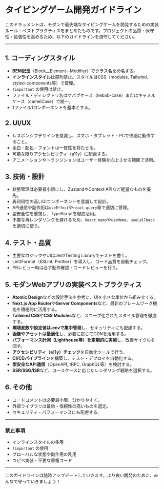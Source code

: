 # タイピングゲーム開発ガイドライン

このドキュメントは、モダンで最先端なタイピングゲームを開発するための実装ルール・ベストプラクティスをまとめたものです。プロジェクトの品質・保守性・拡張性を高めるため、以下のガイドラインを遵守してください。

---

## 1. コーディングスタイル
- **BEM記法**（Block__Element--Modifier）でクラス名を命名する。
- **インラインスタイル**は原則禁止。スタイルはCSS（modules, Tailwind, styled-components等）で管理。
- `!important` の使用は禁止。
- ファイル・ディレクトリ名はケバブケース（kebab-case）またはキャメルケース（camelCase）で統一。
- 1ファイル1コンポーネントを基本とする。

## 2. UI/UX
- レスポンシブデザインを意識し、スマホ・タブレット・PCで快適に動作すること。
- 余白・配色・フォントは一貫性を持たせる。
- 可能な限りアクセシビリティ（a11y）に配慮する。
- アニメーションやトランジションはユーザー体験を向上させる範囲で活用。

## 3. 技術・設計
- 状態管理は必要最小限にし、ZustandやContext APIなど軽量なものを優先。
- 再利用性の高いUIコンポーネントを意識して設計。
- API通信や副作用は`useEffect`や`react-query`等で適切に管理。
- 型安全性を重視し、TypeScriptを徹底活用。
- 不要な再レンダリングを避けるため、`React.memo`や`useMemo`、`useCallback`を適切に使う。

## 4. テスト・品質
- 主要なロジックやUIはJest/Testing Libraryでテストを書く。
- Lint/Format（ESLint, Prettier）を導入し、コード品質を自動チェック。
- PRレビュー時は必ず動作確認・コードレビューを行う。

## 5. モダンWebアプリの実装ベストプラクティス
- **Atomic Design**などの設計手法を参考に、UIを小さな単位から組み立てる。
- **Next.js App Router**や**Server Components**など、最新のフレームワーク機能を積極的に活用する。
- **Tailwind CSS**や**CSS Modules**など、スコープ化されたスタイル管理を徹底する。
- **環境変数や設定値は.envで集中管理**し、セキュリティにも配慮する。
- **画像やアセットは最適化**し、必要に応じてCDNを活用する。
- **パフォーマンス計測（Lighthouse等）を定期的に実施**し、改善サイクルを回す。
- **アクセシビリティ（a11y）チェック**を自動化ツールで行う。
- **CI/CDパイプライン**を構築し、テスト・デプロイを自動化する。
- **型安全なAPI通信**（OpenAPI, tRPC, GraphQL等）を検討する。
- **SSR/SSG/ISR**など、ユースケースに応じたレンダリング戦略を選択する。

## 6. その他
- コードコメントは必要最小限、分かりやすく。
- 外部ライブラリは最新・信頼性の高いものを選定。
- セキュリティ・パフォーマンスにも配慮する。

---

### 禁止事項
- インラインスタイルの多用
- `!important` の使用
- グローバルな状態や副作用の乱用
- コピペ実装・不要な重複コード

---

このガイドラインは随時アップデートしていきます。より良い開発のために、みんなで守っていきましょう！
